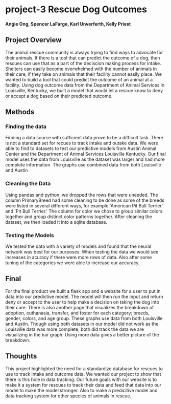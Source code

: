 # project-3 Rescue Dog Outcomes
#### Angie Ong, Spencer LaFarge, Karl Unverferth, Kelly Priest
 
## Project Overview
<p> The animal rescue community is always trying to find ways to advocate for their animals. If there is a tool that can predict the outcome of a dog, then rescues can use that as a part of the deciscion making process for intake. Shelters can easily become overwhelmed with the number of animals in their care, if they take on animals that their facility cannot easily place. We wanted to build a tool that could predict the outcome of an animal at a facility. Using dog outcome data from the Department of Animal Services in Louisville, Kentucky, we built a model that would let a rescue know to deny or accept a dog based on their predicted outcome.

## Methods

### Finding the data
<p>Finding a data source with sufficient data prove to be a difficult task. There is not a standard set for recues to track intake and outake data. We were able to find to datasets to test our predictive models from Austin Animal Center and the Department of Animal Services Louisville Kentucky. Our final model uses the data from Louisville as the dataset was larger and had more complete information. The graphs use combined data from both Louisville and Austin

### Cleaning the Data
<p>Using pandas and python, we dropped the rows that were uneeded. The column PrimaryBreed had some cleaning to be done as some of the breeds were listed in several different ways, for example 'American Pit Bull Terrier' and 'Pit Bull Terrier.' The column for color we chose to group similar colors together and group distinct color patterns together. After cleaning the dataset, we then loaded it into a sqlite database.


### Testing the Models
<p>We tested the data with a variety of models and found that the neural network was best for our purposes. When testing the data we would see increases in acuracy if there were more rows of data. Also after some tuning of the categories we were able to increase our accuracy. 

## Final 
<p>For the final product we built a flask app and a website for a user to put in data into our predictive model. The model will then run the input and return deny or accept to the user to help make a decision on taking the dog into their care. There is also another page that visualizes the breakdown of adoption, euthanasia, transfer, and foster for each category; breeds, gender, colors, and age group. These graphs use data from both Louisville and Austin. Though using both datasets in our model did not work as the Louisville data was more complete; both did track the data we are visualizing in the bar graph. Using more data gives a better picture of the breakdown.

## Thoughts
<p>This project highlighted the need for a standardize database for rescues to use to track intake and outcome data. We wanted our project to show that there is this hole in data tracking. Our future goals with our website is to make it a system for rescues to track their data and feed that data into our model to make the model stronger. Also to make a predicitive model and data tracking system for other species of animals in rescue.